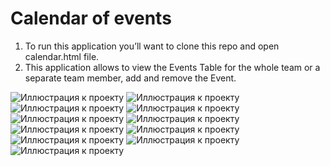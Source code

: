 # Calendar of events
1. To run this application you’ll want to clone this repo and open calendar.html file.
2. This application allows to view the Events Table for the whole team or a separate team member, add and remove the Event.


![Иллюстрация к проекту](/2021-02-12_17-55.png)
![Иллюстрация к проекту](/2021-02-12_17-55_1.png)
![Иллюстрация к проекту](/2021-02-12_17-55_2.png)
![Иллюстрация к проекту](/2021-02-12_17-55_3.png)
![Иллюстрация к проекту](/2021-02-12_17-55_4.png)
![Иллюстрация к проекту](/2021-02-12_17-56.png)
![Иллюстрация к проекту](/2021-02-12_17-56_1.png)
![Иллюстрация к проекту](/2021-02-12_17-58.png)
![Иллюстрация к проекту](/2021-02-12_17-59.png)
![Иллюстрация к проекту](/2021-02-12_18-00.png)
![Иллюстрация к проекту](/2021-02-12_18-00_1.png)

